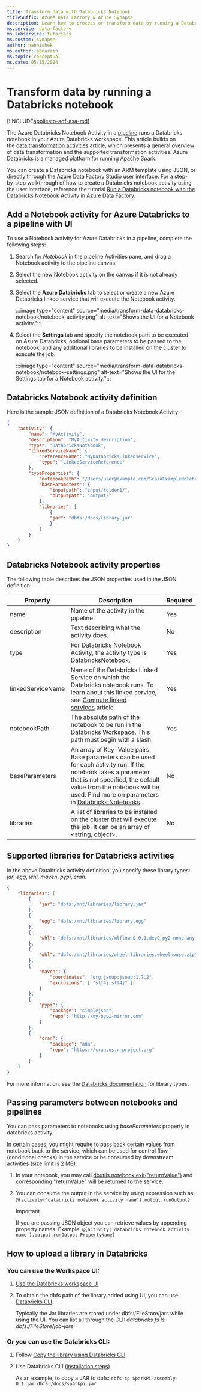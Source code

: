 ```yaml
---
title: Transform data with Databricks Notebook 
titleSuffix: Azure Data Factory & Azure Synapse
description: Learn how to process or transform data by running a Databricks notebook in Azure Data Factory and Synapse Analytics pipelines.
ms.service: data-factory
ms.subservice: tutorials
ms.custom: synapse
author: nabhishek
ms.author: abnarain
ms.topic: conceptual
ms.date: 05/15/2024
---
```


# Transform data by running a Databricks notebook
[!INCLUDE[appliesto-adf-asa-md](includes/appliesto-adf-asa-md.md)]

The Azure Databricks Notebook Activity in a [pipeline](concepts-pipelines-activities.md) runs a Databricks notebook in your Azure Databricks workspace. This article builds on the [data transformation activities](transform-data.md) article, which presents a general overview of data transformation and the supported transformation activities. Azure Databricks is a managed platform for running Apache Spark.

You can create a Databricks notebook with an ARM template using JSON, or directly through the Azure Data Factory Studio user interface.  For a step-by-step walkthrough of how to create a Databricks notebook activity using the user interface, reference the tutorial [Run a Databricks notebook with the Databricks Notebook Activity in Azure Data Factory](transform-data-using-databricks-notebook.md).

## Add a Notebook activity for Azure Databricks to a pipeline with UI

To use a Notebook activity for Azure Databricks in a pipeline, complete the following steps:

1. Search for _Notebook_ in the pipeline Activities pane, and drag a Notebook activity to the pipeline canvas.
1. Select the new Notebook activity on the canvas if it is not already selected.
1. Select the  **Azure Databricks** tab to select or create a new Azure Databricks linked service that will execute the Notebook activity.

   :::image type="content" source="media/transform-data-databricks-notebook/notebook-activity.png" alt-text="Shows the UI for a Notebook activity.":::

1. Select the **Settings** tab and specify the notebook path to be executed on Azure Databricks, optional base parameters to be passed to the notebook, and any additional libraries to be installed on the cluster to execute the job.

   :::image type="content" source="media/transform-data-databricks-notebook/notebook-settings.png" alt-text="Shows the UI for the Settings tab for a Notebook activity.":::

## Databricks Notebook activity definition

Here is the sample JSON definition of a Databricks Notebook Activity:

```json
{
    "activity": {
        "name": "MyActivity",
        "description": "MyActivity description",
        "type": "DatabricksNotebook",
        "linkedServiceName": {
            "referenceName": "MyDatabricksLinkedservice",
            "type": "LinkedServiceReference"
        },
        "typeProperties": {
            "notebookPath": "/Users/user@example.com/ScalaExampleNotebook",
            "baseParameters": {
                "inputpath": "input/folder1/",
                "outputpath": "output/"
            },
            "libraries": [
                {
                "jar": "dbfs:/docs/library.jar"
                }
            ]
        }
    }
}
```

## Databricks Notebook activity properties

The following table describes the JSON properties used in the JSON
definition:

|Property|Description|Required|
|---|---|---|
|name|Name of the activity in the pipeline.|Yes|
|description|Text describing what the activity does.|No|
|type|For Databricks Notebook Activity, the activity type is DatabricksNotebook.|Yes|
|linkedServiceName|Name of the Databricks Linked Service on which the Databricks notebook runs. To learn about this linked service, see [Compute linked services](compute-linked-services.md) article.|Yes|
|notebookPath|The absolute path of the notebook to be run in the Databricks Workspace. This path must begin with a slash.|Yes|
|baseParameters|An array of Key-Value pairs. Base parameters can be used for each activity run. If the notebook takes a parameter that is not specified, the default value from the notebook will be used. Find more on parameters in [Databricks Notebooks](https://docs.databricks.com/api/latest/jobs.html#jobsparampair).|No|
|libraries|A list of libraries to be installed on the cluster that will execute the job. It can be an array of \<string, object>.|No|

## Supported libraries for Databricks activities

In the above Databricks activity definition, you specify these library types: *jar*, *egg*, *whl*, *maven*, *pypi*, *cran*.

```json
{
    "libraries": [
        {
            "jar": "dbfs:/mnt/libraries/library.jar"
        },
        {
            "egg": "dbfs:/mnt/libraries/library.egg"
        },
        {
            "whl": "dbfs:/mnt/libraries/mlflow-0.0.1.dev0-py2-none-any.whl"
        },
        {
            "whl": "dbfs:/mnt/libraries/wheel-libraries.wheelhouse.zip"
        },
        {
            "maven": {
                "coordinates": "org.jsoup:jsoup:1.7.2",
                "exclusions": [ "slf4j:slf4j" ]
            }
        },
        {
            "pypi": {
                "package": "simplejson",
                "repo": "http://my-pypi-mirror.com"
            }
        },
        {
            "cran": {
                "package": "ada",
                "repo": "https://cran.us.r-project.org"
            }
        }
    ]
}

```

For more information, see the [Databricks documentation](/azure/databricks/dev-tools/api/latest/libraries#managedlibrarieslibrary) for library types.

## Passing parameters between notebooks and pipelines

You can pass parameters to notebooks using *baseParameters* property in databricks activity.

In certain cases, you might require to pass back certain values from notebook back to the service, which can be used for control flow (conditional checks) in the service or be consumed by downstream activities (size limit is 2 MB).

1. In your notebook, you may call [dbutils.notebook.exit("returnValue")](/azure/databricks/notebooks/notebook-workflows#notebook-workflows-exit) and corresponding "returnValue" will be returned to the service.

2. You can consume the output in the service by using expression such as `@{activity('databricks notebook activity name').output.runOutput}`. 

   > [!IMPORTANT]
   > If you are passing JSON object you can retrieve values by appending property names. Example: `@{activity('databricks notebook activity name').output.runOutput.PropertyName}`

## How to upload a library in Databricks

### You can use the Workspace UI:

1. [Use the Databricks workspace UI](/azure/databricks/libraries/#create-a-library)

2. To obtain the dbfs path of the library added using UI, you can use [Databricks CLI](/azure/databricks/dev-tools/cli/#install-the-cli).

   Typically the Jar libraries are stored under dbfs:/FileStore/jars while using the UI. You can list all through the CLI: *databricks fs ls dbfs:/FileStore/job-jars*

### Or you can use the Databricks CLI:

1. Follow [Copy the library using Databricks CLI](/azure/databricks/dev-tools/cli/#copy-a-file-to-dbfs)

2. Use Databricks CLI [(installation steps)](/azure/databricks/dev-tools/cli/#install-the-cli)

   As an example, to copy a JAR to dbfs:
   `dbfs cp SparkPi-assembly-0.1.jar dbfs:/docs/sparkpi.jar`
